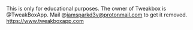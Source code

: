 This is only for educational purposes.
The owner of Tweakbox is @TweakBoxApp.
Mail @iamsparkd3v@protonmail.com to get it removed.
https://www.tweakboxapp.com
